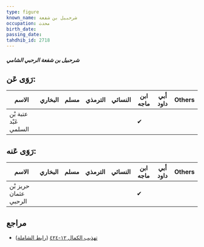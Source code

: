 ```yaml
---
type: figure
known_name: شرحبيل بن شفعة
occupation: محدث
birth_date:
passing_date:
tahdhib_id: 2718
---
```

##### شرحبيل بن شفعة الرحبي الشامي

## رَوَى عَن:
| الاسم                 | البخاري | مسلم | الترمذي | النسائي | ابن ماجه | أبي داود | Others |
| --------------------- | ------- | ---- | ------- | ------- | -------- | -------- | ------ |
| عتبة بْن عَبْد السلمي |         |      |         |         | ✔        |          |        |
## رَوَى عَنه:
| الاسم                 | البخاري | مسلم | الترمذي | النسائي | ابن ماجه | أبي داود | Others |
| --------------------- | ------- | ---- | ------- | ------- | -------- | -------- | ------ |
| حريز بْن عثمان الرحبي |         |      |         |         | ✔        |          |        |
## مراجع
- [تهذيب الكمال ١٢-٤٢٤](obsidian://open?vault=Tahdhib-al-Kamal&file=Figures/٢٧١٨-شرحبيل%20بن%20شفعة%20الرحبي%20الشامي) ([رابط الشاملة](https://shamela.ws/book/3722/6197))
